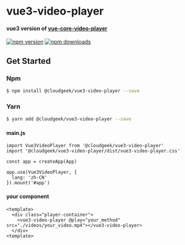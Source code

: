 # vue3-video-player

#### vue3 version of [vue-core-video-player](https://github.com/core-player/vue-core-video-player)

[![npm version](https://img.shields.io/npm/v/@cloudgeek/vue3-video-player.svg?style=flat-square)](https://www.npmjs.com/package/@cloudgeek/vue3-video-player)
[![npm downloads](https://img.shields.io/npm/dm/@cloudgeek/vue3-video-player.svg?style=flat-square)](https://www.npmjs.com/package/@cloudgeek/vue3-video-player)
## Get Started

### Npm

``` bash
$ npm install @cloudgeek/vue3-video-player --save
```

### Yarn

``` bash
$ yarn add @cloudgeek/vue3-video-player --save
```

#### main.js
```
import Vue3VideoPlayer from '@cloudgeek/vue3-video-player'
import '@cloudgeek/vue3-video-player/dist/vue3-video-player.css'

const app = createApp(App)

app.use(Vue3VideoPlayer, {
  lang: 'zh-CN'
}).mount('#app')
```
#### your component
``` vue
<template>
  <div class="player-container">
    <vue3-video-player @play="your_method" src="./videos/your_video.mp4"></vue3-video-player>
  </div>
<template>
```
